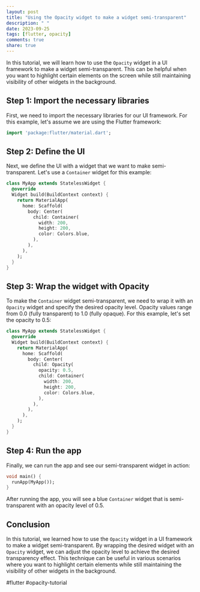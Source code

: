 ```yaml
---
layout: post
title: "Using the Opacity widget to make a widget semi-transparent"
description: " "
date: 2023-09-25
tags: [flutter, opacity]
comments: true
share: true
---
```


In this tutorial, we will learn how to use the `Opacity` widget in a UI framework to make a widget semi-transparent. This can be helpful when you want to highlight certain elements on the screen while still maintaining visibility of other widgets in the background.

## Step 1: Import the necessary libraries

First, we need to import the necessary libraries for our UI framework. For this example, let's assume we are using the Flutter framework:

```dart
import 'package:flutter/material.dart';
```

## Step 2: Define the UI

Next, we define the UI with a widget that we want to make semi-transparent. Let's use a `Container` widget for this example:

```dart
class MyApp extends StatelessWidget {
  @override
  Widget build(BuildContext context) {
    return MaterialApp(
      home: Scaffold(
        body: Center(
          child: Container(
            width: 200,
            height: 200,
            color: Colors.blue,
          ),
        ),
      ),
    );
  }
}
```

## Step 3: Wrap the widget with Opacity

To make the `Container` widget semi-transparent, we need to wrap it with an `Opacity` widget and specify the desired opacity level. Opacity values range from 0.0 (fully transparent) to 1.0 (fully opaque). For this example, let's set the opacity to 0.5:

```dart
class MyApp extends StatelessWidget {
  @override
  Widget build(BuildContext context) {
    return MaterialApp(
      home: Scaffold(
        body: Center(
          child: Opacity(
            opacity: 0.5,
            child: Container(
              width: 200,
              height: 200,
              color: Colors.blue,
            ),
          ),
        ),
      ),
    );
  }
}
```

## Step 4: Run the app

Finally, we can run the app and see our semi-transparent widget in action:

```dart
void main() {
  runApp(MyApp());
}
```

After running the app, you will see a blue `Container` widget that is semi-transparent with an opacity level of 0.5.

## Conclusion

In this tutorial, we learned how to use the `Opacity` widget in a UI framework to make a widget semi-transparent. By wrapping the desired widget with an `Opacity` widget, we can adjust the opacity level to achieve the desired transparency effect. This technique can be useful in various scenarios where you want to highlight certain elements while still maintaining the visibility of other widgets in the background.

#flutter #opacity-tutorial